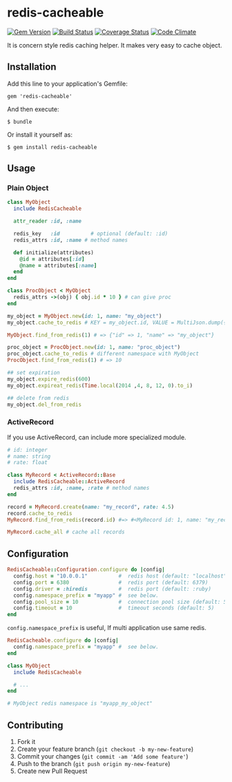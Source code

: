 # redis-cacheable
[![Gem Version](https://badge.fury.io/rb/redis-cacheable.png)](http://badge.fury.io/rb/redis-cacheable)
[![Build Status](https://travis-ci.org/joker1007/redis-cacheable.png?branch=master)](https://travis-ci.org/joker1007/redis-cacheable)
[![Coverage Status](https://coveralls.io/repos/joker1007/redis-cacheable/badge.png?branch=master)](https://coveralls.io/r/joker1007/redis-cacheable?branch=master)
[![Code Climate](https://codeclimate.com/github/joker1007/redis-cacheable.png)](https://codeclimate.com/github/joker1007/redis-cacheable)

It is concern style redis caching helper.
It makes very easy to cache object.

## Installation

Add this line to your application's Gemfile:

    gem 'redis-cacheable'

And then execute:

    $ bundle

Or install it yourself as:

    $ gem install redis-cacheable

## Usage

### Plain Object

```ruby
class MyObject
  include RedisCacheable

  attr_reader :id, :name

  redis_key   :id          # optional (default: :id)
  redis_attrs :id, :name # method names

  def initialize(attributes)
    @id = attributes[:id]
    @name = attributes[:name]
  end
end

class ProcObject < MyObject
  redis_attrs ->(obj) { obj.id * 10 } # can give proc
end
```

```ruby
my_object = MyObject.new(id: 1, name: "my_object")
my_object.cache_to_redis # KEY = my_object.id, VALUE = MultiJson.dump({"id" => my_object.id, "name" => my_object.name})

MyObject.find_from_redis(1) # => {"id" => 1, "name" => "my_object"}

proc_object = ProcObject.new(id: 1, name: "proc_object")
proc_object.cache_to_redis # different namespace with MyObject
ProcObject.find_from_redis(1) # => 10

## set expiration
my_object.expire_redis(600)
my_object.expireat_redis(Time.local(2014 ,4, 8, 12, 0).to_i)

## delete from redis
my_object.del_from_redis
```

### ActiveRecord

If you use ActiveRecord, can include more specialized module.

```ruby
# id: integer
# name: string
# rate: float

class MyRecord < ActiveRecord::Base
  include RedisCacheable::ActiveRecord
  redis_attrs :id, :name, :rate # method names
end
```

```ruby
record = MyRecord.create(name: "my_record", rate: 4.5)
record.cache_to_redis
MyRecord.find_from_redis(record.id) #=> #<MyRecord id: 1, name: "my_record", rate: "4.5">

MyRecord.cache_all # cache all records
```

## Configuration

```ruby
RedisCacheable::Configuration.configure do |config|
  config.host = "10.0.0.1"          #  redis host (default: "localhost")
  config.port = 6380                #  redis port (default: 6379)
  config.driver = :hiredis          #  redis port (default: :ruby)
  config.namespace_prefix = "myapp" #  see below.
  config.pool_size = 10             #  connection pool size (default: 5)
  config.timeout = 10               #  timeout seconds (default: 5)
end
```

`config.namespace_prefix` is useful, If multi application use same redis.

```ruby
RedisCacheable.configure do |config|
  config.namespace_prefix = "myapp" #  see below.
end

class MyObject
  include RedisCacheable

  # ...
end

# MyObject redis namespace is "myapp_my_object"
```

## Contributing

1. Fork it
2. Create your feature branch (`git checkout -b my-new-feature`)
3. Commit your changes (`git commit -am 'Add some feature'`)
4. Push to the branch (`git push origin my-new-feature`)
5. Create new Pull Request

